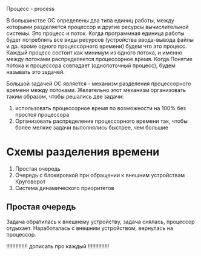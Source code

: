 Процесс - process

В большинстве ОС определены два типа единиц работы, между которыми разделяется процессор и другие ресурсы вычислительной системы. Это процесс и поток. Когда программная единица работы будет потреблять все виды ресурсов (устройства ввода-вывода файлы и др. кроме одного процессорного времени) будем что это процесс. Каждый процесс состоит как минимум из одного потока, и именно между потоками распределяется процессорное время. Когда Понятие потока и процессора совпадает (однопоточный процесс), будем называть это задачей.

Большой задачей ОС является - механизм разделения процессорного времени между потоками. Желательно этот механизм организовать таким образом, чтобы решались две задачи: 
1. использовать процессорное время по возможности на 100% без простоя процессора
2. Организовать распределение процессорного времени так, чтобы более мелкие задачи выполнялись быстрее, чем большие 

# Схемы разделения времени

1. Простая очередь
2. Очередь с блокировкой при обращении к внешним устройствам Круговорот 
3. Система динамического приоритетов

## Простая очередь
Задача обратилась к внешнему устройству, задача снялась, процессор отдыхает. Наработалась с внешним устройством, вернулась на процессор. 

!!!!!!!!!!!!!! дописать про каждый !!!!!!!!!!!!!!


